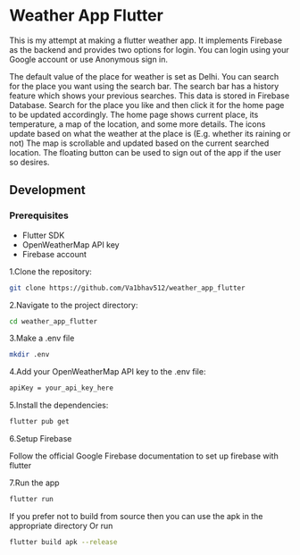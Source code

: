 # Weather App Flutter

This is my attempt at making a flutter weather app. It implements Firebase as the backend and provides two options for login.
You can login using your Google account or use Anonymous sign in.

The default value of the place for weather is set as Delhi. You can search for the place you want using the search bar.
The search bar has a history feature which shows your previous searches. This data is stored in Firebase Database.
Search for the place you like and then click it for the home page to be updated accordingly.
The home page shows current place, its temperature, a map of the location, and some more details. The icons update based on what the weather at the place is (E.g. whether its raining or not)
The map is scrollable and updated based on the current searched location.
The floating button can be used to sign out of the app if the user so desires.

## Development

### Prerequisites

- Flutter SDK
- OpenWeatherMap API key
- Firebase account

1.Clone the repository:

```bash
git clone https://github.com/Va1bhav512/weather_app_flutter
```

2.Navigate to the project directory:

```bash
cd weather_app_flutter
```

3.Make a .env file

```bash
mkdir .env
```

4.Add your OpenWeatherMap API key to the .env file:

```txt
apiKey = your_api_key_here
```

5.Install the dependencies:

```bash
flutter pub get
```

6.Setup Firebase

Follow the official Google Firebase documentation to set up firebase with flutter

7.Run the app

```bash
flutter run
```

If you prefer not to build from source then you can use the apk in the appropriate directory
Or run

```bash
flutter build apk --release
```
